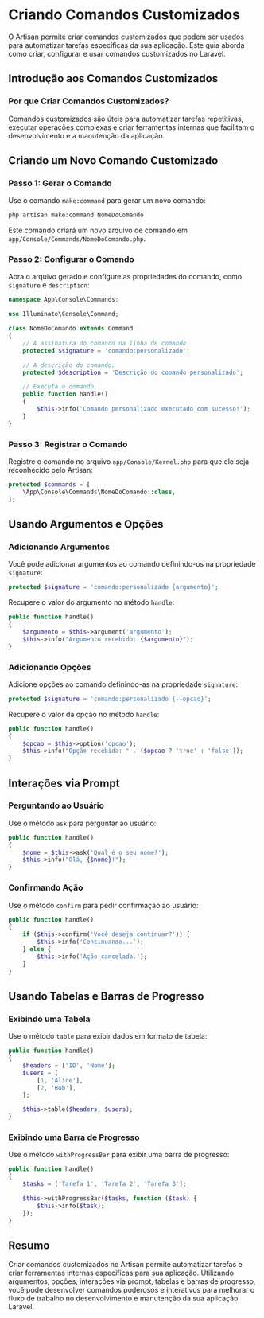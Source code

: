 # Criando Comandos Customizados

O Artisan permite criar comandos customizados que podem ser usados para automatizar tarefas específicas da sua aplicação. Este guia aborda como criar, configurar e usar comandos customizados no Laravel.

## Introdução aos Comandos Customizados

### Por que Criar Comandos Customizados?

Comandos customizados são úteis para automatizar tarefas repetitivas, executar operações complexas e criar ferramentas internas que facilitam o desenvolvimento e a manutenção da aplicação.

## Criando um Novo Comando Customizado

### Passo 1: Gerar o Comando

Use o comando `make:command` para gerar um novo comando:

```bash
php artisan make:command NomeDoComando
```

Este comando criará um novo arquivo de comando em `app/Console/Commands/NomeDoComando.php`.

### Passo 2: Configurar o Comando

Abra o arquivo gerado e configure as propriedades do comando, como `signature` e `description`:

```php
namespace App\Console\Commands;

use Illuminate\Console\Command;

class NomeDoComando extends Command
{
    // A assinatura do comando na linha de comando.
    protected $signature = 'comando:personalizado';

    // A descrição do comando.
    protected $description = 'Descrição do comando personalizado';

    // Executa o comando.
    public function handle()
    {
        $this->info('Comando personalizado executado com sucesso!');
    }
}
```

### Passo 3: Registrar o Comando

Registre o comando no arquivo `app/Console/Kernel.php` para que ele seja reconhecido pelo Artisan:

```php
protected $commands = [
    \App\Console\Commands\NomeDoComando::class,
];
```

## Usando Argumentos e Opções

### Adicionando Argumentos

Você pode adicionar argumentos ao comando definindo-os na propriedade `signature`:

```php
protected $signature = 'comando:personalizado {argumento}';
```

Recupere o valor do argumento no método `handle`:

```php
public function handle()
{
    $argumento = $this->argument('argumento');
    $this->info("Argumento recebido: {$argumento}");
}
```

### Adicionando Opções

Adicione opções ao comando definindo-as na propriedade `signature`:

```php
protected $signature = 'comando:personalizado {--opcao}';
```

Recupere o valor da opção no método `handle`:

```php
public function handle()
{
    $opcao = $this->option('opcao');
    $this->info("Opção recebida: " . ($opcao ? 'true' : 'false'));
}
```

## Interações via Prompt

### Perguntando ao Usuário

Use o método `ask` para perguntar ao usuário:

```php
public function handle()
{
    $nome = $this->ask('Qual é o seu nome?');
    $this->info("Olá, {$nome}!");
}
```

### Confirmando Ação

Use o método `confirm` para pedir confirmação ao usuário:

```php
public function handle()
{
    if ($this->confirm('Você deseja continuar?')) {
        $this->info('Continuando...');
    } else {
        $this->info('Ação cancelada.');
    }
}
```

## Usando Tabelas e Barras de Progresso

### Exibindo uma Tabela

Use o método `table` para exibir dados em formato de tabela:

```php
public function handle()
{
    $headers = ['ID', 'Nome'];
    $users = [
        [1, 'Alice'],
        [2, 'Bob'],
    ];

    $this->table($headers, $users);
}
```

### Exibindo uma Barra de Progresso

Use o método `withProgressBar` para exibir uma barra de progresso:

```php
public function handle()
{
    $tasks = ['Tarefa 1', 'Tarefa 2', 'Tarefa 3'];

    $this->withProgressBar($tasks, function ($task) {
        $this->info($task);
    });
}
```

## Resumo

Criar comandos customizados no Artisan permite automatizar tarefas e criar ferramentas internas específicas para sua aplicação. Utilizando argumentos, opções, interações via prompt, tabelas e barras de progresso, você pode desenvolver comandos poderosos e interativos para melhorar o fluxo de trabalho no desenvolvimento e manutenção da sua aplicação Laravel.
